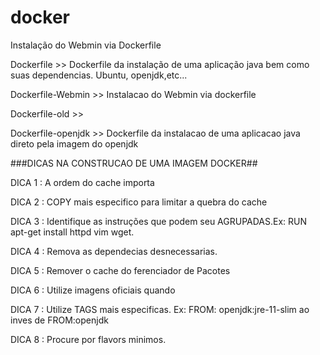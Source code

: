 # docker
Instalação do Webmin via Dockerfile

Dockerfile >> Dockerfile da instalação de uma aplicação java bem como suas dependencias. Ubuntu, openjdk,etc...

Dockerfile-Webmin >> Instalacao do Webmin via dockerfile

Dockerfile-old >>

Dockerfile-openjdk >> Dockerfile da instalacao de uma aplicacao java direto pela imagem do openjdk



###DICAS NA CONSTRUCAO DE UMA IMAGEM DOCKER##

DICA 1 : A ordem do cache importa

DICA 2 : COPY mais especifico para limitar a quebra do cache

DICA 3 : Identifique as instruções que podem seu AGRUPADAS.Ex: RUN apt-get install httpd vim wget.

DICA 4 : Remova as dependecias desnecessarias.

DICA 5 : Remover o cache do ferenciador de Pacotes

DICA 6 : Utilize imagens oficiais quando 

DICA 7 : Utilize TAGS mais especificas. Ex: FROM: openjdk:jre-11-slim ao inves de FROM:openjdk

DICA 8 : Procure por flavors minimos.
